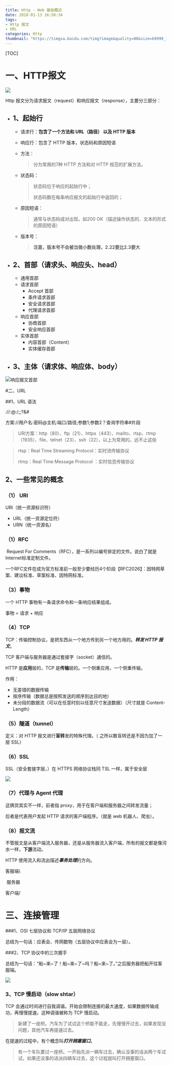 ```yaml
---
title: Http - Web 基础概述
date: 2018-01-13 16:58:34
tags: 
- Http 报文
- URL
categories: Http
thumbnail: "https://timgsa.baidu.com/timg?image&quality=80&size=b9999_10000&sec=1515845822875&di=5c5ed7e816115333fa10af3a5d2e12dd&imgtype=0&src=http%3A%2F%2Fattach.bbs.miui.com%2Fforum%2F201708%2F02%2F162015g8shss8wbwb8w193.jpg"
---
```


[TOC]

# 一、HTTP报文

![](https://images0.cnblogs.com/blog2015/776887/201507/241034588189239.png)

Http 报文分为请求报文（request）和响应报文（response），主要分三部分：

- ## 1、起始行

  - 请求行：**包含了一个方法和 URL（路径） 以及 HTTP 版本**

  - 响应行：包含了 HTTP 版本，状态码和原因短语

  - 方法：

    > 分为常用的7种 HTTP 方法和对 HTTP 规范的扩展方法。

  - 状态码：

    > 状态码位于响应的起始行中；
    >
    > 状态码数在每条响应报文的起始行中返回的；

  - 原因短语：

    > 通常与状态码成对出现，如200 OK（描述操作状态的、文本的形式的原因短语）

  - 版本号：

    > **注意，版本号不会被当做小数处理，2.22要比2.3要大** 

- ## 2、首部（请求头、响应头、head）

  - 通用首部
  - 请求首部
    - Accept 首部
    - 条件请求首部
    - 安全请求首部
    - 代理请求首部
  - 响应首部
    - 协商首部
    - 安全响应首部
  - 实体首部
    - 内容首部（Content）
    - 实体缓存首部

- ## 3、主体（请求体、响应体、body）

![响应报文首部](响应报文首部.png)

#二、URL 

##1、URL 语法

<scheme>://<user>:<password>@<host>:<port>/<path>;<params1>;<params2>?<query>&<query2>#<flag>

方案://用户名:密码@主机:端口/路径;参数1;参数2？查询字符串#片段

> URI方案：http（80）、ftp（21）、https（443）、mailto、rtsp、rtmp（1935）、file、telnet（23）、ssh（22），以上为常用的，远不止这些

> rtsp：Real Time Streaming Protocol：实时流传输协议
>
> rtmp：Real Time Message Protocol ：实时信息传输协议

## 2、一些常见的概念

### （1） URI 

URI（统一资源标识符）

* URL（统一资源定位符）
* URN（统一资源名）

### （1）RFC

​         Request For Comments（RFC），是一系列以编号排定的文件。说白了就是 Internet标准定制文件。

​        一个RFC文件在成为官方标准前一般至少要经历4个阶段【RFC2026】：因特网草案、建议标准、草案标准、因特网标准。

### （3）事物

一个 HTTP 事物有一条请求命令和一条响应结果组成。

事物 = 请求 + 响应

### （4）TCP

TCP：传输控制协议，是把东西从一个地方传到另一个地方用的。***转发 HTTP 报文***。

TCP 客户端与服务器是通过套接字（socket）通信的。

HTTP 是**应用**层的，TCP 是**传输**层的。一个侧重应用，一个侧重传输。

作用：

* 无差错的数据传输
* 按序传输（数据总是按照发送的顺序到达目的地）
* 未分段的数据流（可以在任意时刻以任意尺寸发送数据）（尺寸就是 Content-Length）

### （5）隧道（tunnel）

定义：对 HTTP 报文进行**盲转**发的特殊代理。（ 之所以敢盲转还是不因为加了一层 SSL）

### （6）SSL

SSL（安全套接字层，）在 HTTPS 网络协议栈同 TSL 一样，属于安全层

![](https://upload-images.jianshu.io/upload_images/3588755-cca8c7cf776db6ca.png?imageMogr2/auto-orient/strip%7CimageView2/2/w/644)

### （7）代理与 Agent 代理

这俩货其实不一样，前者指 proxy，用于在客户端和服务器之间转发流量；

后者是代表用户发起 HTTP 请求的客户端程序。（就是 web 机器人、爬虫）。

### （8）报文流

不管报文是从客户端流入服务器，还是从服务器流入客户端，所有的报文都是像河水一样，**下游**流动。

HTTP 使用流入和流出描述***事务处理***的方向。

客服端\

​           服务器

客户端/

# 三、连接管理

###1、OSI 七层协议和 TCP/IP 五层网络协议

总结为一句话：应表会、传网数物（五层协议中应表会为一层）。

###2、TCP 协议中的三次握手

总结为一句话：“船~来~了！船~来~了~吗？船~来~了。”之后服务器把船开往客服端。

![](http://img.blog.csdn.net/20170104214009596?watermark/2/text/aHR0cDovL2Jsb2cuY3Nkbi5uZXQvd2h1c2xlaQ==/font/5a6L5L2T/fontsize/400/fill/I0JBQkFCMA==/dissolve/70/gravity/Center)

### 3、TCP 慢启动（slow shtar）

TCP 会通过时间进行自我调谐。开始会限制连接的最大速度，如果数据传输成功，再慢慢提速。这种调谐被称为 TCP 慢启动。

>  新建了一座桥。汽车为了试试这个桥能不能走，先慢慢开过去，如果发现没问题，其他汽车再提速过去。



在提速的过程中，有个概念叫***打开拥塞窗口***。

> 有一个车队要过一座桥。一开始先派一辆车过去，确认没事的话派两个车试试，如果还没事的话派四辆车过去，这个过程就叫打开拥塞窗口。